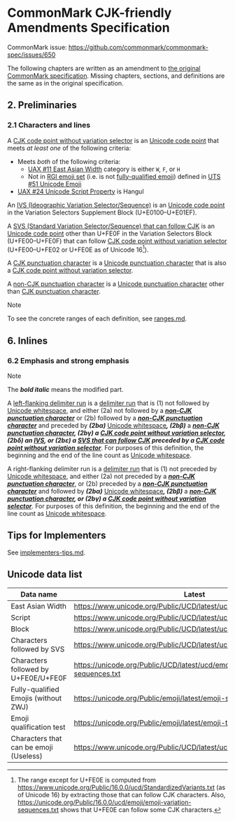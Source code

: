 # CommonMark CJK-friendly Amendments Specification

CommonMark issue: https://github.com/commonmark/commonmark-spec/issues/650

The following chapters are written as an amendment to [the original CommonMark specification](https://spec.commonmark.org/0.31.2/). Missing chapters, sections, and definitions are the same as in the original specification.

## 2. Preliminaries 

### 2.1 Characters and lines

A <a href="#cjk-code-point-without-variation-selector" id="cjk-code-point-without-variation-selector">CJK code point without variation selector</a> is an [Unicode code point](http://unicode.org/glossary/#code_point) that meets _at least one_ of the following criteria:

- Meets _both_ of the following criteria:
  - [UAX #11 East Asian Width](https://www.unicode.org/reports/tr11/) category is either `W`, `F`, or `H`
  - Not in [RGI emoji set](https://www.unicode.org/reports/tr51/#def_rgi_set) (i.e. is not [fully-qualified emoji](https://www.unicode.org/reports/tr51/#def_fully_qualified_emoji)) defined in [UTS #51 Unicode Emoji](https://www.unicode.org/reports/tr51/#def_qualified_emoji_character)
- [UAX #24 Unicode Script Property](https://www.unicode.org/reports/tr24/) is Hangul

An <a href="#ivs" id="ivs">IVS (Ideographic Variation Selector/Sequence)</a> is an [Unicode code point](http://unicode.org/glossary/#code_point) in the Variation Selectors Supplement Block (U+E0100–U+E01EF).

A <a href="#svs-that-can-follow-cjk" id="svs-that-can-follow-cjk">SVS (Standard Variation Selector/Sequence) that can follow CJK</a> is an [Unicode code point](http://unicode.org/glossary/#code_point) other than U+FE0F in the Variation Selectors Block (U+FE00–U+FE0F) that can follow [CJK code point without variation selector](#cjk-code-point-without-variation-selector) (U+FE00–U+FE02 or U+FE0E as of Unicode 16[^svs-range]).

A <a href="#cjk-punctuation-character" id="cjk-punctuation-character">CJK punctuation character</a> is a [Unicode punctuation character](https://spec.commonmark.org/0.31.2/#unicode-punctuation-character) that is also a [CJK code point without variation selector](#cjk-code-point-without-variation-selector).

A <a href="#non-cjk-punctuation-character" id="non-cjk-punctuation-character">non-CJK punctuation character</a> is a [Unicode punctuation character](https://spec.commonmark.org/0.31.2/#unicode-punctuation-character) other than [CJK punctuation character](#cjk-punctuation-character).

[^svs-range]: The range except for U+FE0E is computed from https://www.unicode.org/Public/16.0.0/ucd/StandardizedVariants.txt (as of Unicode 16) by extracting those that can follow CJK characters. Also, https://unicode.org/Public/16.0.0/ucd/emoji/emoji-variation-sequences.txt shows that U+FE0E can follow some CJK characters.

> [!NOTE]
> To see the concrete ranges of each definition, see [ranges.md](ranges.md).

## 6. Inlines

### 6.2 Emphasis and strong emphasis

> [!NOTE]
> The ***bold italic*** means the modified part.

A [left-flanking delimiter run](#left-flanking-delimiter-run) is a [delimiter run](https://spec.commonmark.org/0.31.2/#delimiter-run) that is (1) not followed by [Unicode whitespace](https://spec.commonmark.org/0.31.2/#unicode-whitespace), and either (2a) not followed by a ***[non-CJK punctuation character](#non-cjk-punctuation-character)*** or (2b) followed by a ***[non-CJK punctuation character](#non-cjk-punctuation-character)*** and preceded by ***(2bα)*** [Unicode whitespace](https://spec.commonmark.org/0.31.2/#unicode-whitespace)***, (2bβ)*** a ***[non-CJK punctuation character](#non-cjk-punctuation-character), (2bγ) a [CJK code point without variation selector](#cjk-code-point-without-variation-selector), (2bδ) an [IVS](#ivs), or (2bε) a [SVS that can follow CJK](#svs-that-can-follow-cjk) preceded by a [CJK code point without variation selector](#cjk-code-point-without-variation-selector)***. For purposes of this definition, the beginning and the end of the line count as [Unicode whitespace](https://spec.commonmark.org/0.31.2/#unicode-whitespace).

A right-flanking delimiter run is a [delimiter run](https://spec.commonmark.org/0.31.2/#delimiter-run) that is (1) not preceded by [Unicode whitespace](https://spec.commonmark.org/0.31.2/#unicode-whitespace), and either (2a) not preceded by a ***[non-CJK punctuation character](#non-cjk-punctuation-character)***, or (2b) preceded by a ***[non-CJK punctuation character](#non-cjk-punctuation-character)*** and followed by ***(2bα)*** [Unicode whitespace](https://spec.commonmark.org/0.31.2/#unicode-whitespace)***, (2bβ)*** a ***[non-CJK punctuation character](#non-cjk-punctuation-character), or (2bγ) a [CJK code point without variation selector](#cjk-code-point-without-variation-selector)***. For purposes of this definition, the beginning and the end of the line count as [Unicode whitespace](https://spec.commonmark.org/0.31.2/#unicode-whitespace).

## Tips for Implementers

See [implementers-tips.md](implementers-tips.md).

## Unicode data list

| Data name | Latest | Unicode 16 |
| --- | --- | --- |
| East Asian Width | https://www.unicode.org/Public/UCD/latest/ucd/EastAsianWidth.txt | https://www.unicode.org/Public/16.0.0/ucd/EastAsianWidth.txt |
| Script | https://www.unicode.org/Public/UCD/latest/ucd/Scripts.txt | https://www.unicode.org/Public/16.0.0/ucd/Scripts.txt |
| Block | https://www.unicode.org/Public/UCD/latest/ucd/Blocks.txt | https://www.unicode.org/Public/16.0.0/ucd/Blocks.txt |
| Characters followed by SVS | https://www.unicode.org/Public/UCD/latest/ucd/StandardizedVariants.txt | https://www.unicode.org/Public/16.0.0/ucd/StandardizedVariants.txt |
| Characters followed by U+FE0E/U+FE0F | https://unicode.org/Public/UCD/latest/ucd/emoji/emoji-variation-sequences.txt | https://unicode.org/Public/16.0.0/ucd/emoji/emoji-variation-sequences.txt |
| Fully-qualified Emojis (without ZWJ) | https://unicode.org/Public/emoji/latest/emoji-sequences.txt | https://unicode.org/Public/16.0.0/emoji/emoji-sequences.txt |
| Emoji qualification test | https://unicode.org/Public/emoji/latest/emoji-test.txt | https://unicode.org/Public/16.0.0/emoji/emoji-test.txt |
| Characters that can be emoji (Useless) | https://www.unicode.org/Public/UCD/latest/ucd/emoji/emoji-data.txt | https://www.unicode.org/Public/16.0.0/ucd/emoji/emoji-data.txt |
